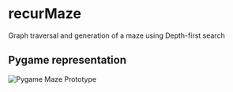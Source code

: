 # recurMaze 
Graph traversal and generation of a maze using Depth-first search 


## Pygame representation 
![Pygame Maze Prototype](https://i.gyazo.com/c3805aa2a89c78dc82dc13020c12be18.png)

